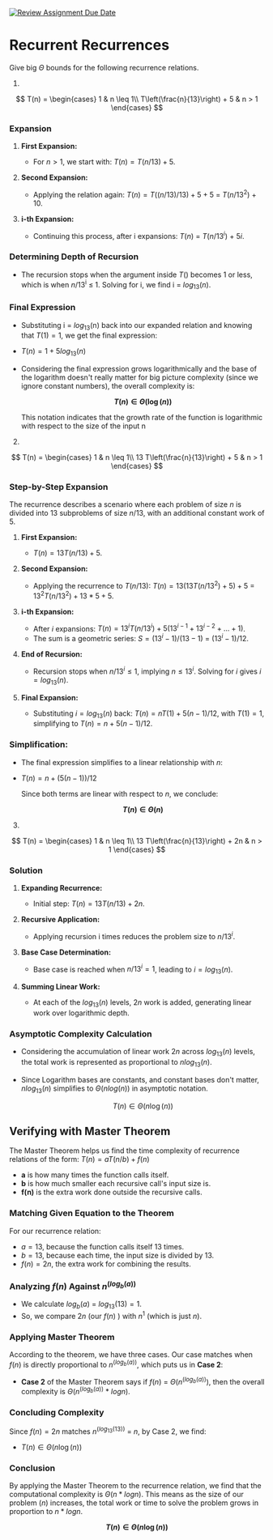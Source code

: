 [![Review Assignment Due Date](https://classroom.github.com/assets/deadline-readme-button-24ddc0f5d75046c5622901739e7c5dd533143b0c8e959d652212380cedb1ea36.svg)](https://classroom.github.com/a/8KYthzwp)
# Recurrent Recurrences

Give big $\Theta$ bounds for the following recurrence relations.

1.
$$ T(n) =
    \begin{cases}
        1 & n \leq 1\\
        T\left(\frac{n}{13}\right) + 5 & n > 1
    \end{cases}
$$



### Expansion

1. **First Expansion:**
   - For $n > 1$, we start with: $T(n) = T(n/13) + 5$.

2. **Second Expansion:**
   - Applying the relation again: $T(n) = T((n/13)/13) + 5 + 5$ = $T(n/13$<sup>$2$</sup>) + $10$.

3. **i-th Expansion:**
   - Continuing this process, after i expansions: $T(n)$ = $T(n/13$<sup>$i$</sup>) + $5i$.

### Determining Depth of Recursion

- The recursion stops when the argument inside $T()$ becomes 1 or less, which is when $n/13$<sup>i</sup> ≤ 1. Solving for i, we find i = $log$<sub>$13$</sub>$(n)$.

### Final Expression

- Substituting i = $log$<sub>13</sub>(n) back into our expanded relation and knowing that $T(1) = 1$, we get the final expression:

- $T(n) = 1 + 5log$<sub>$13$</sub>$(n)$

- Considering the final expression grows logarithmically and the base of the logarithm doesn't really matter for big picture complexity (since we ignore constant numbers), the overall complexity is:
  
  **$$T(n) \in \Theta(\log(n))$$**

  This notation indicates that the growth rate of the function is logarithmic with respect to the size of the input n


2.
$$ T(n) =
    \begin{cases}
        1 & n \leq 1\\
        13 T\left(\frac{n}{13}\right) + 5 & n > 1
    \end{cases}
$$

### Step-by-Step Expansion

The recurrence describes a scenario where each problem of size $n$ is divided into 13 subproblems of size $n/13$, with an additional constant work of 5.

1. **First Expansion:**
   - $T(n) = 13T(n/13) + 5$.

2. **Second Expansion:**
   - Applying the recurrence to $T(n/13)$: $T(n) = 13(13T(n/13^2) + 5) + 5$ = $13^2T(n/13^2) + 13 * 5 + 5$.

3. **i-th Expansion:**
   - After $i$ expansions: $T(n) = 13^iT(n/13^i) + 5(13^{i-1} + 13^{i-2} + ... + 1)$.
   - The sum is a geometric series: $S = (13^i - 1) / (13 - 1)$ = $(13^i - 1) / 12$.

4. **End of Recursion:**
   - Recursion stops when $n/13^i ≤ 1$, implying $n ≤ 13^i$. Solving for $i$ gives $i = log$<sub>$13$</sub>$(n)$.

5. **Final Expansion:**
   - Substituting $i = log$<sub>$13$</sub>$(n)$ back: $T(n) = nT(1) + 5(n - 1)/12$, with $T(1) = 1$, simplifying to $T(n) = n + 5(n - 1)/12$.

### Simplification:

- The final expression simplifies to a linear relationship with $n$:  

- $T(n) = n + (5(n - 1))/12$

  Since both terms are linear with respect to $n$, we conclude:
  
  **$$T(n) \in \Theta(n)$$**

  


3.
$$ T(n) =
    \begin{cases}
        1 & n \leq 1\\
        13 T\left(\frac{n}{13}\right) + 2n & n > 1
    \end{cases}
$$

### Solution
1. **Expanding Recurrence:**
   - Initial step: $T(n) = 13T(n/13) + 2n$.

2. **Recursive Application:**
   - Applying recursion i times reduces the problem size to $n/13^i$.

3. **Base Case Determination:**
   - Base case is reached when $n/13^i = 1$, leading to $i = log$<sub>$13$</sub>$(n)$.

4. **Summing Linear Work:**
   - At each of the $log$<sub>$13$</sub>$(n)$ levels, $2n$ work is added, generating linear work over logarithmic depth.

### Asymptotic Complexity Calculation

- Considering the accumulation of linear work $2n$ across $log$<sub>$13$</sub>$(n)$ levels, the total work is represented as proportional to $n log$<sub>$13$</sub>$(n)$.
- Since Logarithm bases are constants, and constant bases don't matter, $n log$<sub>$13$</sub>$(n)$ simplifies to $Θ(n log(n))$ in asymptotic notation.
  
  $$T(n) \in \Theta(n \log(n))$$

## Verifying with Master Theorem

The Master Theorem helps us find the time complexity of recurrence relations of the form:
$T(n) = aT(n/b) + f(n)$
- **a** is how many times the function calls itself.
- **b** is how much smaller each recursive call's input size is.
- **f(n)** is the extra work done outside the recursive calls.

### Matching Given Equation to the Theorem

For our recurrence relation:
- $a = 13$, because the function calls itself 13 times.
- $b = 13$, because each time, the input size is divided by 13.
- $f(n) = 2n$, the extra work for combining the results.

### Analyzing $f(n)$ Against $n$<sup>$(log_b(a))$</sup>

- We calculate $log_b(a)$ = $log$<sub>$13$</sub>$(13) = 1$.
- So, we compare $2n$ (our $f(n)$ ) with $n^1$ (which is just $n$).

### Applying Master Theorem

According to the theorem, we have three cases. Our case matches when $f(n)$ is directly proportional to $n$<sup>$(log_b(a))$</sup>, which puts us in **Case 2**:

- **Case 2** of the Master Theorem says if $f(n)$ = $Θ(n$<sup>$(log_b(a))$</sup>), then the overall complexity is $Θ(n$<sup>$(log_b(a))$</sup> * $log n$).

### Concluding Complexity

Since $f(n) = 2n$ matches $n$<sup>($log$<sub>$13$</sub>($13$))</sup> = $n$, by Case 2, we find:
- $T(n) \in \Theta(n \log(n))$

### Conclusion

By applying the Master Theorem to the recurrence relation, we find that the computational complexity is $Θ(n * log n)$. This means as the size of our problem ($n$) increases, the total work or time to solve the problem grows in proportion to $n * log n$.

**$$T(n) \in \Theta(n \log(n))$$**

